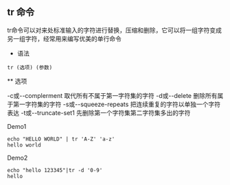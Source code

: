
## tr 命令

tr命令可以对来处标准输入的字符进行替换，压缩和删除，它可以将一组字符变成另一组字符，经常用来编写优美的单行命令

* 语法

```
tr (选项) (参数)
```

** 选项

-c或--complerment      取代所有不属于第一字符集的字符
-d或--delete 删除所有属于第一字符集的字符
-s或--squeeze-repeats       把连续重复的字符以单独一个字符表达
-t或--truncate-set1  先删除第一个字符集第二字符集多出的字符


Demo1

```
echo "HELLO WORLD" | tr 'A-Z' 'a-z'
hello world
```

Demo2

```
echo "hello 123345"|tr -d '0-9'
hello
```
